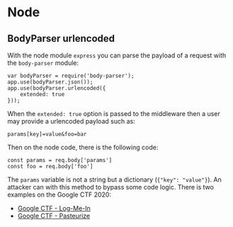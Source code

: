 # Node


## BodyParser urlencoded

With the node module `express` you can parse the payload of a request with the
`body-parser` module:

```node
var bodyParser = require('body-parser');
app.use(bodyParser.json());
app.use(bodyParser.urlencoded({
    extended: true
}));
```

When the `extended: true` option is passed to the middleware then a user may
provide a urlencoded payload such as:

```
params[key]=value&foo=bar
```

Then on the node code, there is the following code:

```node
const params = req.body['params']
const foo = req.body['foo']
```

The `params` variable is not a string but a dictionary (`{"key": "value"}`).
An attacker can with this method to bypass some code logic. There is two
examples on the Google CTF 2020:

- [Google CTF - Log-Me-In](https://capturetheflag.withgoogle.com/challenges/web-log-me-in)
- [Google CTF - Pasteurize](https://capturetheflag.withgoogle.com/challenges/web-pasteurize)
